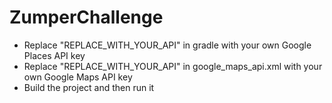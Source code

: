 # ZumperChallenge
- Replace "REPLACE_WITH_YOUR_API" in gradle with your own Google Places API key
- Replace "REPLACE_WITH_YOUR_API" in google_maps_api.xml with your own Google Maps API key
- Build the project and then run it
